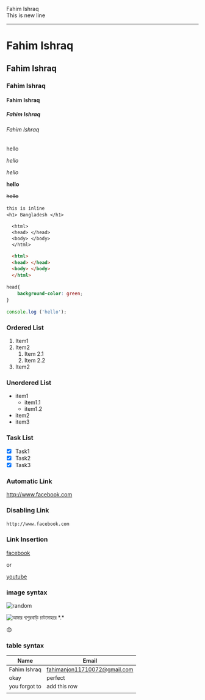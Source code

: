 <!--markdown practice-->
Fahim Ishraq  
This is new line
___
# Fahim Ishraq
## Fahim Ishraq
### Fahim Ishraq
#### Fahim Ishraq
##### Fahim Ishraq
###### Fahim Ishraq
<p>hello</p>  
<i>hello</i>

*hello*

**hello**

~~hello~~

`this is inline`  
`<h1> Bangladesh </h1>`

```
  <html>
  <head> </head>
  <body> </body>
  </html>
```

```html
  <html>
  <head> </head>
  <body> </body>
  </html>
```

```css
head{
    background-color: green;
}
```

```javascript
console.log ('hello');
```

### Ordered List
1. Item1
2. Item2
    1. Item 2.1
    2. Item 2.2
3. Item2

### Unordered List
- item1
  - item1.1
  - item1.2
- item2
- item3

### Task List
- [x] Task1
- [x] Task2
- [x] Task3

### Automatic Link
http://www.facebook.com

### Disabling Link
`http://www.facebook.com`

### Link Insertion
[facebook][click here]

[click here]:http://www.facebook.com

or 

[youtube](http://www.youtube.com)

### image syntax
![random](./images/দিলপাশার_ভাঙ্গুড়া_পাবনা.jpg)

<img src="./images/দিলপাশার_ভাঙ্গুড়া_পাবনা.jpg" height="200" title="আমার শ্বশুরবাড়ি চাটমোহরে *.*"/>

😊

### table syntax
| Name | Email |
| ---- | ----- |
| Fahim Ishraq | fahimanjon11710072@gmail.com |
| okay | perfect |
| you forgot to | add this row |
|  |  |

